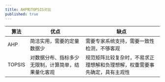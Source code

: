 ```yaml
---
title: AHP和TOPSIS对比
published: true
---
```


算法 | 优点 |  缺点
-|-|-
AHP|简洁实用，需要的定量数据少|需要专家系统支持，需要一致性检测，不够客观
TOPSIS|对数据分布、指标多少无限制，计算简单，结果量化客观|规范矩阵比较复杂时，不易求正理想解和负理想解，权重需要事先确定，具有主观性
